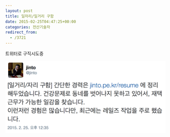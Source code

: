 ```yaml
---
layout: post
title: 일자리/일거리 구함
date: 2015-02-25T04:47:25+00:00
categories: 전산기술자
redirect_from:
  - /3721
---
```


트위터로 구직시도중

![ ](/assets/media/uploads_2015_02_aaa.png)
